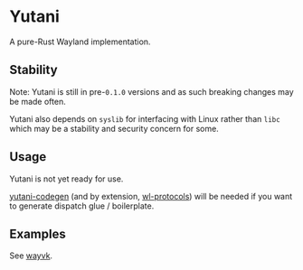 # Yutani
A pure-Rust Wayland implementation.

## Stability
Note: Yutani is still in pre-`0.1.0` versions and as such breaking changes may be made often.

Yutani also depends on `syslib` for interfacing with Linux rather than `libc` which may be a stability and security concern for some.

## Usage

Yutani is not yet ready for use.

[yutani-codegen](https://github.com/AidoP/yutani-codegen) (and by extension, [wl-protocols](https://github.com/AidoP/wl-protocols)) will be needed if you want to generate dispatch glue / boilerplate.

## Examples

See [wayvk](https://github.com/AidoP/wayvk).